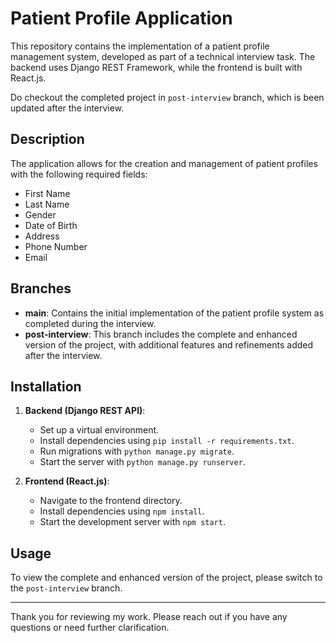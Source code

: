 # Patient Profile Application

This repository contains the implementation of a patient profile management system, developed as part of a technical interview task. The backend uses Django REST Framework, while the frontend is built with React.js.

Do checkout the completed project in `post-interview` branch, which is been updated after the interview.

## Description

The application allows for the creation and management of patient profiles with the following required fields:
- First Name
- Last Name
- Gender
- Date of Birth
- Address
- Phone Number
- Email

## Branches

- **main**: Contains the initial implementation of the patient profile system as completed during the interview.
- **post-interview**: This branch includes the complete and enhanced version of the project, with additional features and refinements added after the interview.

## Installation

1. **Backend (Django REST API)**:
   - Set up a virtual environment.
   - Install dependencies using `pip install -r requirements.txt`.
   - Run migrations with `python manage.py migrate`.
   - Start the server with `python manage.py runserver`.

2. **Frontend (React.js)**:
   - Navigate to the frontend directory.
   - Install dependencies using `npm install`.
   - Start the development server with `npm start`.

## Usage

To view the complete and enhanced version of the project, please switch to the `post-interview` branch.

---

Thank you for reviewing my work. Please reach out if you have any questions or need further clarification.
